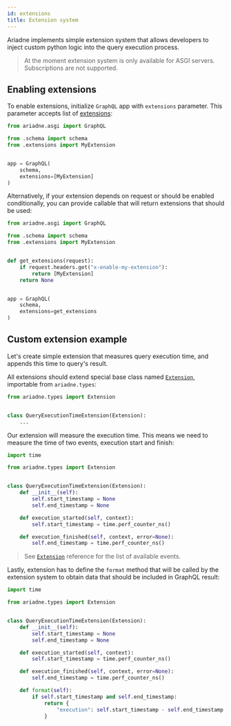 ```yaml
---
id: extensions
title: Extension system
---
```


Ariadne implements simple extension system that allows developers to inject custom python logic into the query execution process.

> At the moment extension system is only available for ASGI servers. Subscriptions are not supported.


## Enabling extensions

To enable extensions, initialize `GraphQL` app with `extensions` parameter. This parameter accepts list of [extensions](types-reference.md#extension):

```python
from ariadne.asgi import GraphQL

from .schema import schema
from .extensions import MyExtension


app = GraphQL(
    schema,
    extensions=[MyExtension]
)
```

Alternatively, if your extension depends on request or should be enabled conditionally, you can provide callable that will return extensions that should be used:

```python
from ariadne.asgi import GraphQL

from .schema import schema
from .extensions import MyExtension


def get_extensions(request):
    if request.headers.get("x-enable-my-extension"):
        return [MyExtension]
    return None


app = GraphQL(
    schema,
    extensions=get_extensions
)
```


## Custom extension example

Let's create simple extension that measures query execution time, and appends this time to query's result.

All extensions should extend special base class named [`Extension`](types-reference.md#extension), importable from `ariadne.types`:

```python
from ariadne.types import Extension


class QueryExecutionTimeExtension(Extension):
    ...
```

Our extension will measure the execution time. This means we need to measure the time of two events, execution start and finish:


```python
import time

from ariadne.types import Extension


class QueryExecutionTimeExtension(Extension):
    def __init__(self):
        self.start_timestamp = None
        self.end_timestamp = None

    def execution_started(self, context):
        self.start_timestamp = time.perf_counter_ns()

    def execution_finished(self, context, error=None):
        self.end_timestamp = time.perf_counter_ns()
```

> See [`Extension`](types-reference.md#extension) reference for the list of available events.

Lastly, extension has to define the `format` method that will be called by the extension system to obtain data that should be included in GraphQL result:


```python
import time

from ariadne.types import Extension


class QueryExecutionTimeExtension(Extension):
    def __init__(self):
        self.start_timestamp = None
        self.end_timestamp = None

    def execution_started(self, context):
        self.start_timestamp = time.perf_counter_ns()

    def execution_finished(self, context, error=None):
        self.end_timestamp = time.perf_counter_ns()

    def format(self):
        if self.start_timestamp and self.end_timestamp:
            return {
                "execution": self.start_timestamp - self.end_timestamp
            }
```
